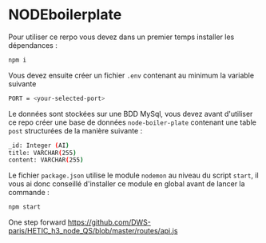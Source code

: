 # NODEboilerplate

Pour utiliser ce rerpo vous devez dans un premier temps installer les dépendances :

```bash
npm i
```

Vous devez ensuite créer un fichier `.env` contenant au minimum la variable suivante

```bash
PORT = <your-selected-port>
```

Le données sont stockées sur une BDD MySql, vous devez avant d'utiliser ce repo créer une base de données `node-boiler-plate` contenant une table `post` structurées de la manière suivante :

```bash
_id: Integer (AI)
title: VARCHAR(255)
content: VARCHAR(255)
```

Le fichier `package.json` utilise le module `nodemon` au niveau du script `start`, il vous ai donc conseillé d'installer ce module en global avant de lancer la commande :

```bash
npm start
```

One step forward <https://github.com/DWS-paris/HETIC_h3_node_QS/blob/master/routes/api.js>